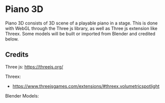 # Piano 3D

Piano 3D consists of 3D scene of a playable piano in a stage. This is done with WebGL through the Three js library, as well as Three js extension like Threex. Some models will be built or imported from Blender and credited below.

## Credits

Three js: https://threejs.org/

Threex:

- https://www.threejsgames.com/extensions/#threex.volumetricspotlight

Blender Models:
